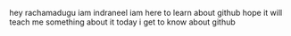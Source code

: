 hey rachamadugu
iam indraneel
iam here to learn about github
hope it will teach me something about it
today i get to know about github
